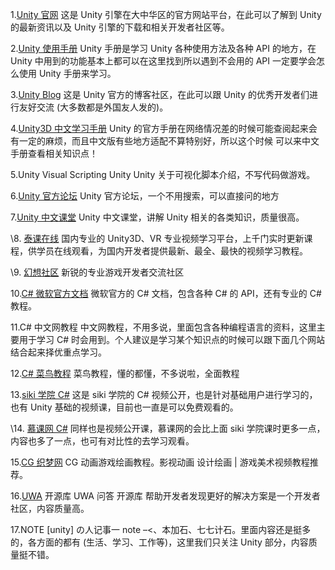 1.[Unity 官网](https://www.unity.com/)
这是 Unity 引擎在大中华区的官方网站平台，在此可以了解到 Unity 的最新资讯以及 Unity 引擎的下载和相关开发者社区等。

2.[Unity 使用手册](https://docs.unity3d.com/Manual/index.html)
Unity 手册是学习 Unity 各种使用方法及各种 API 的地方，在 Unity 中用到的功能基本上都可以在这里找到所以遇到不会用的 API 一定要学会怎么使用 Unity 手册来学习。

3.[Unity Blog](https://blog.unity.com/cn/)
这是 Unity 官方的博客社区，在此可以跟 Unity 的优秀开发者们进行友好交流 (大多数都是外国友人发的)。

4.[Unity3D 中文学习手册](https://docs.unity3d.com/cn/current/Manual/UnityManual.html)
Unity 的官方手册在网络情况差的时候可能查阅起来会有一定的麻烦，而且中文版有些地方适配不算特别好，所以这个时候 可以来中文手册查看相关知识点！

5.Unity Visual Scripting Unity
Unity 关于可视化脚本介绍，不写代码做游戏。

6.[Unity 官方论坛](https://forum.unity.com/)
Unity 官方论坛，一个不用搜索，可以直接问的地方

7.[Unity 中文课堂](https://learn.u3d.cn/)
Unity 中文课堂，讲解 Unity 相关的各类知识，质量很高。

\8. [泰课在线](https://www.taikr.com/)
国内专业的 Unity3D、VR 专业视频学习平台，上千门实时更新课程，供学员在线观看，为国内开发者提供最新、最全、最快的视频学习教程。

\9. [幻想社区](https://www.fantsida.com/)
新锐的专业游戏开发者交流社区

10.[C# 微软官方文档](https://learn.microsoft.com/zh-cn/dotnet/csharp/tour-of-csharp/)
微软官方的 C# 文档，包含各种 C# 的 API，还有专业的 C# 教程。

11.C# 中文网教程
中文网教程，不用多说，里面包含各种编程语言的资料，这里主要用于学习 C# 时会用到。个人建议是学习某个知识点的时候可以跟下面几个网站结合起来择优重点学习。

12.[C# 菜鸟教程](https://www.runoob.com/csharp/csharp-tutorial.html?fr=w3cw3c)
菜鸟教程，懂的都懂，不多说啦，全面教程

13.[siki 学院 C#](https://www.sikiedu.com/)
这是 siki 学院的 C# 视频公开，也是针对基础用户进行学习的，也有 Unity 基础的视频课，目前也一直是可以免费观看的。

\14. [慕课网 C#](https://www.imooc.com/course/list?c=csharp)
同样也是视频公开课，慕课网的会比上面 siki 学院课时更多一点，内容也多了一点，也可有对比性的去学习观看。

15.[CG 织梦网](http://www.cgdream.com.cn/)
CG 动画游戏绘画教程。影视动画 设计绘画 | 游戏美术视频教程推荐。

16.[UWA](https://community.uwa4d.com/)
开源库 UWA 问答 开源库 帮助开发者发现更好的解决方案是一个开发者社区，内容质量高。

17.NOTE
[unity] の人记事一 note –<、本加石、七七计石。里面内容还是挺多的，各方面的都有 (生活、学习、工作等)，这里我们只关注 Unity 部分，内容质量挺不错。